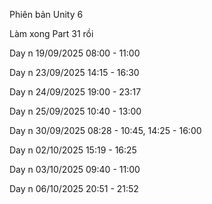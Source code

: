 Phiên bản Unity 6

Làm xong Part 31 rồi

Day n 19/09/2025 08:00 - 11:00

Day n 23/09/2025 14:15 - 16:30

Day n 24/09/2025 19:00 - 23:17

Day n 25/09/2025 10:40 - 13:00

Day n 30/09/2025 08:28 - 10:45, 14:25 - 16:00

Day n 02/10/2025 15:19 - 16:25

Day n 03/10/2025 09:40 - 11:00

Day n 06/10/2025 20:51 - 21:52
